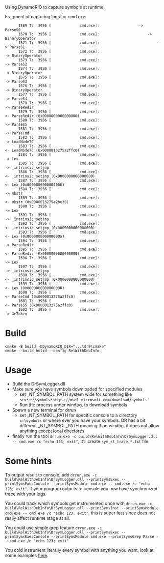 Using DynamoRIO to capture symbols at runtime.

Fragment of capturing logs for cmd.exe:
```
      1569 T:  3956 [             cmd.exe]:                  -> ParseS0
      1570 T:  3956 [             cmd.exe]:                      -> BinaryOperator
      1571 T:  3956 [             cmd.exe]:                          -> ParseS1
      1572 T:  3956 [             cmd.exe]:                              -> BinaryOperator
      1573 T:  3956 [             cmd.exe]:                                  -> ParseS2
      1574 T:  3956 [             cmd.exe]:                                      -> BinaryOperator
      1575 T:  3956 [             cmd.exe]:                                          -> ParseS3
      1576 T:  3956 [             cmd.exe]:                                              -> BinaryOperator
      1577 T:  3956 [             cmd.exe]:                                                  -> ParseS4
      1578 T:  3956 [             cmd.exe]:                                                      -> ParseRedir
      1579 T:  3956 [             cmd.exe]:                                                      <- ParseRedir (0x0000000000000000)
      1580 T:  3956 [             cmd.exe]:                                                      -> ParseS5
      1581 T:  3956 [             cmd.exe]:                                                          -> ParseCmd
      1582 T:  3956 [             cmd.exe]:                                                              -> LoadNodeTC
      1583 T:  3956 [             cmd.exe]:                                                              <- LoadNodeTC (0x0000013275a2ffc0)
      1584 T:  3956 [             cmd.exe]:                                                              -> Lex
      1585 T:  3956 [             cmd.exe]:                                                                  -> _intrinsic_setjmp
      1586 T:  3956 [             cmd.exe]:                                                                  <- _intrinsic_setjmp (0x0000000000000000)
      1587 T:  3956 [             cmd.exe]:                                                              <- Lex (0x0000000000004000)
      1588 T:  3956 [             cmd.exe]:                                                              -> mkstr
      1589 T:  3956 [             cmd.exe]:                                                              <- mkstr (0x0000013275a2be30)
      1590 T:  3956 [             cmd.exe]:                                                              -> Lex
      1591 T:  3956 [             cmd.exe]:                                                                  -> _intrinsic_setjmp
      1592 T:  3956 [             cmd.exe]:                                                                  <- _intrinsic_setjmp (0x0000000000000000)
      1593 T:  3956 [             cmd.exe]:                                                              <- Lex (0x000000000000000a)
      1594 T:  3956 [             cmd.exe]:                                                              -> ParseRedir
      1595 T:  3956 [             cmd.exe]:                                                              <- ParseRedir (0x0000000000000000)
      1596 T:  3956 [             cmd.exe]:                                                              -> Lex
      1597 T:  3956 [             cmd.exe]:                                                                  -> _intrinsic_setjmp
      1598 T:  3956 [             cmd.exe]:                                                                  <- _intrinsic_setjmp (0x0000000000000000)
      1599 T:  3956 [             cmd.exe]:                                                              <- Lex (0x0000000000000000)
      1600 T:  3956 [             cmd.exe]:                                                          <- ParseCmd (0x0000013275a2ffc0)
      1601 T:  3956 [             cmd.exe]:                                                      <- ParseS5 (0x0000013275a2ffc0)
      1602 T:  3956 [             cmd.exe]:                                                      -> GeToken
```

# Build

```
cmake -B build -DDynamoRIO_DIR="...\dr9\cmake"
cmake --build bulid --config RelWithDebInfo
```

# Usage

- Build the DrSymLogger.dll
- Make sure you have symbols downloaded for specified modules
  - set _NT_SYMBOL_PATH system wide for something like `srv*c:\symbols*https://msdl.microsoft.com/download/symbols`
  - Run the process under windbg, to download symbols
- Spawn a new terminal for drrun
  - set _NT_SYMBOL_PATH for specific console to a directory `c:\symbols` or where ever you have your symbols. DR has a bit different _NT_SYMBOL_PATH meaning than windbg, it does not allow anything except local directores.
- finally run the tool `drrun.exe -c build\RelWithDebInfo\DrSymLogger.dll -- cmd.exe /c "echo 123; exit"`, it'll create `sym_rt_trace_*.txt` file

# Some hints

To output result to console, add `drrun.exe -c build\RelWithDebInfo\DrSymLogger.dll --printSymsExec --printSymsExecConsole --printSymsModule cmd.exe -- cmd.exe /c "echo 123; exit"`. If your program outputs to console you now have synchronized trace with your logs.

You could track which symbols get instrumented once with `drrun.exe -c build\RelWithDebInfo\DrSymLogger.dll --printSymsInst --printSymsModule cmd.exe -- cmd.exe /c "echo 123; exit"`, this is super fast since does not really affect runtime stage at all.

You could use simple grep feature `drrun.exe -c build\RelWithDebInfo\DrSymLogger.dll --printSymsExec --printSymsExecConsole --printSymsModule cmd.exe --printSymsGrep Parse -- cmd.exe /c "echo 123; exit"`

You cold instrument literally every symbol with anything you want, look at some examples [here]().



